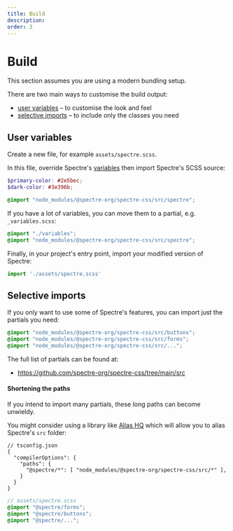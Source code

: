 ```yaml
---
title: Build
description: 
order: 3
---
```


# Build

This section assumes you are using a modern bundling setup.

There are two main ways to customise the build output:

- [user variables](#user-variables) – to customise the look and feel
- [selective imports](#selective-imports) – to include only the classes you need

## User variables

Create a new file, for example `assets/spectre.scss`.

In this file, override Spectre's [variables](variables.md) then import Spectre's SCSS source: 

```scss
$primary-color: #2e5bec;
$dark-color: #3e396b;

@import "node_modules/@spectre-org/spectre-css/src/spectre";
```

If you have a lot of variables, you can move them to a partial, e.g. `_variables.scss`:

```scss
@import "./variables";
@import "node_modules/@spectre-org/spectre-css/src/spectre";
```

Finally, in your project's entry point, import your modified version of Spectre:

```js
import './assets/spectre.scss'  
```

## Selective imports

If you only want to use some of Spectre's features, you can import just the partials you need:

```scss
@import "node_modules/@spectre-org/spectre-css/src/buttons";
@import "node_modules/@spectre-org/spectre-css/src/forms";
@import "node_modules/@spectre-org/spectre-css/src/...";
```

The full list of partials can be found at:

- https://github.com/spectre-org/spectre-css/tree/main/src

#### Shortening the paths

If you intend to import many partials, these long paths can become unwieldy.

You might consider using a library like [Alias HQ](https://github.com/davestewart/alias-hq) which will allow you to alias Spectre's `src` folder:

```json5
// tsconfig.json
{
  "compilerOptions": {
    "paths": {
      "@spectre/*": [ "node_modules/@spectre-org/spectre-css/src/*" ],
    }
  }
}
```

```scss
// assets/spectre.scss
@import "@spectre/forms";
@import "@spectre/buttons";
@import "@spectre/...";
```

<!--

This technique seems to no longer work under Node 14+ due to circular dependency issues

## Prefixing

If you want to prefix all classes, you will need to clone the [spectre-css](https://github.com/spectre-org/spectre-css) repository and build from source.

You can use [gulp-css-prefix](https://www.npmjs.com/package/gulp-css-prefix) plugin and add a new Gulp task to enable it.

```bash
npm install gulp-css-prefix
```

The following example adds `s-` to all classes.

```js
// gulpfile.js
var cssPrefix = require('gulp-css-prefix');

function prefix() {
  return gulp
    .src('./dist/*.css')
    .pipe(cssPrefix('s-'))
    .pipe(gulp.dest('./dist'));
}

exports.prefix = prefix;
```

After you compile your version of Spectre in the `/dist` folder, run `gulp prefix` in the directory of Spectre.

-->

